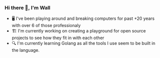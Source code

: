 ### Hi there 👋, I'm Wall

- 🖥️ I've been playing around and breaking computers for past +20 years with over 6 of those professionaly
- 🏗️ I'm currently working on creating a playground for open source projects to see how they fit in with each other
- 🔍 I'm currently learning Golang as all the tools I use seem to be built in the language.

<!--
**wallchristopher/wallchristopher** is a ✨ _special_ ✨ repository because its `README.md` (this file) appears on your GitHub profile.

Here are some ideas to get you started:

- 🔭 I’m currently working on ...
- 🌱 I’m currently learning ...
- 👯 I’m looking to collaborate on ...
- 🤔 I’m looking for help with ...
- 💬 Ask me about ...
- 📫 How to reach me: ...
- 😄 Pronouns: ...
- ⚡ Fun fact: ...
-->
